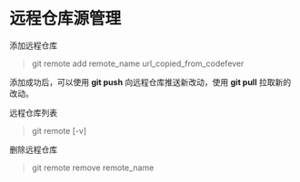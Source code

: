 # 远程仓库源管理

添加远程仓库

> git remote add remote_name url_copied_from_codefever

添加成功后，可以使用 **git push** 向远程仓库推送新改动，使用 **git pull** 拉取新的改动。

远程仓库列表

> git remote \[-v\]

删除远程仓库

> git remote remove remote_name
